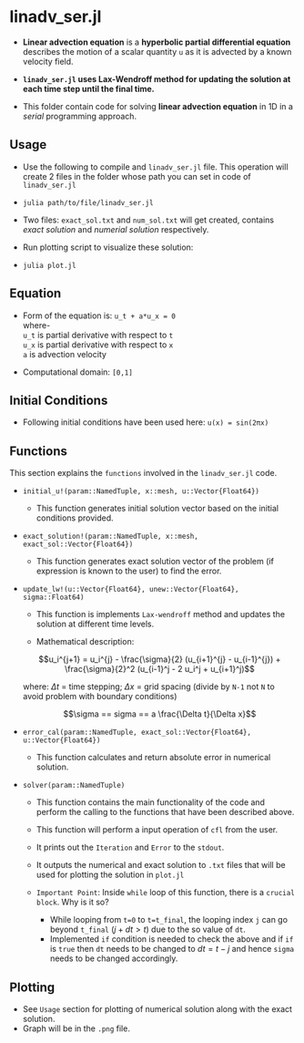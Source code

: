 # linadv_ser.jl
* **Linear advection equation** is a **hyperbolic partial differential equation** describes the motion of a scalar quantity `u` as it is advected by a known velocity field. 

* **`linadv_ser.jl` uses Lax-Wendroff method for updating the solution at each time step until the final time.**   

* This folder contain code for solving **linear advection equation** in 1D in a *serial* programming approach.  

## Usage
* Use the following to compile and `linadv_ser.jl` file. This operation will create 2 files in the folder whose path you can set in code of `linadv_ser.jl`  
*   ```
    julia path/to/file/linadv_ser.jl
    ```  
* Two files: `exact_sol.txt` and `num_sol.txt` will get created, contains *exact solution* and *numerial solution* respectively.

* Run plotting script to visualize these solution:
*   ```
    julia plot.jl
    ```

## Equation
* Form of the equation is:  `u_t + a*u_x = 0`  
where-  
`u_t` is partial derivative with respect to `t`  
`u_x` is partial derivative with respect to `x`  
`a` is advection velocity  

* Computational domain: `[0,1]`

## Initial Conditions
* Following initial conditions have been used here: `u(x) = sin(2πx)`

## Functions
This section explains the `functions` involved in the `linadv_ser.jl` code.  
* `initial_u!(param::NamedTuple, x::mesh, u::Vector{Float64})`
    * This function generates initial solution vector based on the initial conditions provided.

* `exact_solution!(param::NamedTuple, x::mesh, exact_sol::Vector{Float64})`  
    * This function generates exact solution vector of the problem (if expression is known to the user) to find the error.

*  `update_lw!(u::Vector{Float64}, unew::Vector{Float64}, sigma::Float64)`
    * This function is implements `Lax-wendroff` method and updates the solution at different time levels.

    * Mathematical description:

    $$u_i^{j+1} = u_i^{j} - \frac{\sigma}{2} (u_{i+1}^{j} - u_{i-1}^{j}) + \frac{\sigma}{2}^2 (u_{i-1}^j - 2 u_i^j + u_{i+1}^j)$$  

    where: $\Delta t$ = time stepping; $\Delta x$ = grid spacing (divide by `N-1` not `N` to avoid problem with boundary conditions)

    $$\sigma == sigma == a \frac{\Delta t}{\Delta x}$$  

* `error_cal(param::NamedTuple, exact_sol::Vector{Float64}, u::Vector{Float64})`
    * This function calculates and return absolute error in numerical solution.

* `solver(param::NamedTuple)`  
    * This function contains the main functionality of the code and perform the calling to the functions that have been described above.

    * This function will perform a input operation of `cfl` from the user.

    * It prints out the `Iteration` and `Error` to the `stdout`.  

    * It outputs the numerical and exact solution to `.txt` files that will be used for plotting the solution in `plot.jl`  

    * `Important Point`: Inside `while` loop of this function, there is a `crucial block`. Why is it so?  
        * While looping from `t=0` to `t=t_final`, the looping index `j` can go beyond `t_final` ($j + dt > t$) due to the so value of `dt`.
        * Implemented `if` condition is needed to check the above and if `if` is `true` then `dt` needs to be changed to $dt = t - j$ and hence `sigma` needs to be changed accordingly.
## Plotting
* See `Usage` section for plotting of numerical solution along with the exact solution.  
* Graph will be in the `.png` file.